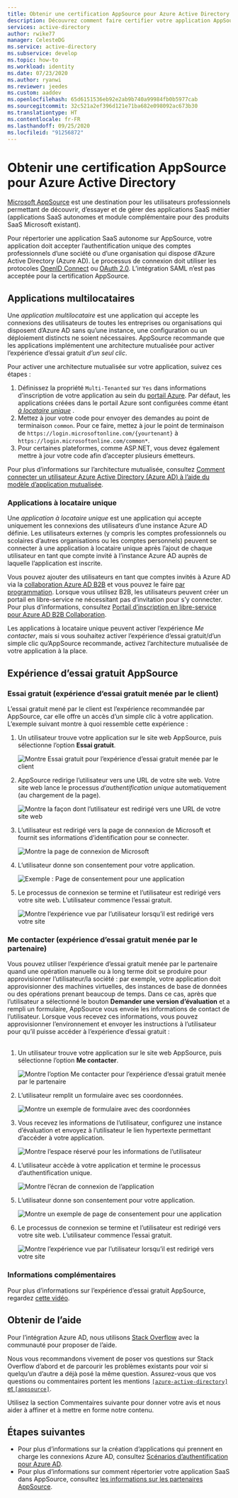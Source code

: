 ```yaml
---
title: Obtenir une certification AppSource pour Azure Active Directory | Microsoft Docs
description: Découvrez comment faire certifier votre application AppSource pour Azure Active Directory.
services: active-directory
author: rwike77
manager: CelesteDG
ms.service: active-directory
ms.subservice: develop
ms.topic: how-to
ms.workload: identity
ms.date: 07/23/2020
ms.author: ryanwi
ms.reviewer: jeedes
ms.custom: aaddev
ms.openlocfilehash: 65d6151536eb92e2ab9b740a99984fb0b5977cab
ms.sourcegitcommit: 32c521a2ef396d121e71ba682e098092ac673b30
ms.translationtype: HT
ms.contentlocale: fr-FR
ms.lasthandoff: 09/25/2020
ms.locfileid: "91256872"
---
```

# <a name="get-appsource-certified-for-azure-active-directory"></a>Obtenir une certification AppSource pour Azure Active Directory

[Microsoft AppSource](https://appsource.microsoft.com/) est une destination pour les utilisateurs professionnels permettant de découvrir, d’essayer et de gérer des applications SaaS métier (applications SaaS autonomes et module complémentaire pour des produits SaaS Microsoft existant).

Pour répertorier une application SaaS autonome sur AppSource, votre application doit accepter l’authentification unique des comptes professionnels d’une société ou d’une organisation qui dispose d’Azure Active Directory (Azure AD). Le processus de connexion doit utiliser les protocoles [OpenID Connect](v2-protocols-oidc.md) ou [OAuth 2.0](v2-oauth2-auth-code-flow.md). L’intégration SAML n’est pas acceptée pour la certification AppSource.

## <a name="multi-tenant-applications"></a>Applications multilocataires

Une *application multilocataire* est une application qui accepte les connexions des utilisateurs de toutes les entreprises ou organisations qui disposent d’Azure AD sans qu’une instance, une configuration ou un déploiement distincts ne soient nécessaires. AppSource recommande que les applications implémentent une architecture mutualisée pour activer l’expérience d’essai gratuit *d’un seul clic*.

Pour activer une architecture mutualisée sur votre application, suivez ces étapes :
1. Définissez la propriété `Multi-Tenanted` sur `Yes` dans informations d’inscription de votre application au sein du [portail Azure](https://portal.azure.com/#blade/Microsoft_AAD_IAM/ActiveDirectoryMenuBlade/RegisteredApps). Par défaut, les applications créées dans le portail Azure sont configurées comme étant *[à locataire unique](#single-tenant-applications)* .
1. Mettez à jour votre code pour envoyer des demandes au point de terminaison `common`. Pour ce faire, mettez à jour le point de terminaison de `https://login.microsoftonline.com/{yourtenant}` à `https://login.microsoftonline.com/common*`.
1. Pour certaines plateformes, comme ASP.NET, vous devez également mettre à jour votre code afin d’accepter plusieurs émetteurs.

Pour plus d’informations sur l’architecture mutualisée, consultez [Comment connecter un utilisateur Azure Active Directory (Azure AD) à l’aide du modèle d’application mutualisée](howto-convert-app-to-be-multi-tenant.md).

### <a name="single-tenant-applications"></a>Applications à locataire unique

Une *application à locataire unique* est une application qui accepte uniquement les connexions des utilisateurs d’une instance Azure AD définie. Les utilisateurs externes (y compris les comptes professionnels ou scolaires d’autres organisations ou les comptes personnels) peuvent se connecter à une application à locataire unique après l’ajout de chaque utilisateur en tant que compte invité à l’instance Azure AD auprès de laquelle l’application est inscrite. 

Vous pouvez ajouter des utilisateurs en tant que comptes invités à Azure AD via la [collaboration Azure AD B2B](../external-identities/what-is-b2b.md) et vous pouvez le faire [par programmation](../../active-directory-b2c/code-samples.md). Lorsque vous utilisez B2B, les utilisateurs peuvent créer un portail en libre-service ne nécessitant pas d’invitation pour s’y connecter. Pour plus d’informations, consultez [Portail d’inscription en libre-service pour Azure AD B2B Collaboration](../external-identities/self-service-portal.md).

Les applications à locataire unique peuvent activer l’expérience *Me contacter*, mais si vous souhaitez activer l’expérience d’essai gratuit/d’un simple clic qu’AppSource recommande, activez l’architecture mutualisée de votre application à la place.

## <a name="appsource-trial-experiences"></a>Expérience d’essai gratuit AppSource

### <a name="free-trial-customer-led-trial-experience"></a>Essai gratuit (expérience d’essai gratuit menée par le client)

L’essai gratuit mené par le client est l’expérience recommandée par AppSource, car elle offre un accès d’un simple clic à votre application. L’exemple suivant montre à quoi ressemble cette expérience :

1.  Un utilisateur trouve votre application sur le site web AppSource, puis sélectionne l’option **Essai gratuit**.

    ![Montre Essai gratuit pour l’expérience d’essai gratuit menée par le client](./media/active-directory-devhowto-appsource-certified/customer-led-trial-step1.png)

2.  AppSource redirige l’utilisateur vers une URL de votre site web. Votre site web lance le processus *d’authentification unique* automatiquement (au chargement de la page).

    ![Montre la façon dont l’utilisateur est redirigé vers une URL de votre site web](./media/active-directory-devhowto-appsource-certified/customer-led-trial-step2.png)

3.  L’utilisateur est redirigé vers la page de connexion de Microsoft et fournit ses informations d’identification pour se connecter.

    ![Montre la page de connexion de Microsoft](./media/active-directory-devhowto-appsource-certified/customer-led-trial-step3.png)

4. L’utilisateur donne son consentement pour votre application.

    ![Exemple : Page de consentement pour une application](./media/active-directory-devhowto-appsource-certified/customer-led-trial-step4.png)

5.  Le processus de connexion se termine et l’utilisateur est redirigé vers votre site web.  L’utilisateur commence l’essai gratuit.

    ![Montre l’expérience vue par l’utilisateur lorsqu’il est redirigé vers votre site](./media/active-directory-devhowto-appsource-certified/customer-led-trial-step5.png)

### <a name="contact-me-partner-led-trial-experience"></a>Me contacter (expérience d’essai gratuit menée par le partenaire)

Vous pouvez utiliser l’expérience d’essai gratuit menée par le partenaire quand une opération manuelle ou à long terme doit se produire pour approvisionner l’utilisateur/la société : par exemple, votre application doit approvisionner des machines virtuelles, des instances de base de données ou des opérations prenant beaucoup de temps. Dans ce cas, après que l’utilisateur a sélectionné le bouton **Demander une version d’évaluation** et a rempli un formulaire, AppSource vous envoie les informations de contact de l’utilisateur. Lorsque vous recevez ces informations, vous pouvez approvisionner l’environnement et envoyer les instructions à l’utilisateur pour qu’il puisse accéder à l’expérience d’essai gratuit :<br/><br/>

1. Un utilisateur trouve votre application sur le site web AppSource, puis sélectionne l’option **Me contacter**.

    ![Montre l’option Me contacter pour l’expérience d’essai gratuit menée par le partenaire](./media/active-directory-devhowto-appsource-certified/partner-led-trial-step1.png)

2. L’utilisateur remplit un formulaire avec ses coordonnées.

    ![Montre un exemple de formulaire avec des coordonnées](./media/active-directory-devhowto-appsource-certified/partner-led-trial-step2.png)

3. Vous recevez les informations de l’utilisateur, configurez une instance d’évaluation et envoyez à l’utilisateur le lien hypertexte permettant d’accéder à votre application.

    ![Montre l’espace réservé pour les informations de l’utilisateur](./media/active-directory-devhowto-appsource-certified/usercontact.png)

4. L’utilisateur accède à votre application et termine le processus d’authentification unique.

    ![Montre l’écran de connexion de l’application](./media/active-directory-devhowto-appsource-certified/partner-led-trial-step3.png)

5. L’utilisateur donne son consentement pour votre application.

    ![Montre un exemple de page de consentement pour une application](./media/active-directory-devhowto-appsource-certified/partner-led-trial-step4.png)

6. Le processus de connexion se termine et l’utilisateur est redirigé vers votre site web. L’utilisateur commence l’essai gratuit.

    ![Montre l’expérience vue par l’utilisateur lorsqu’il est redirigé vers votre site](./media/active-directory-devhowto-appsource-certified/customer-led-trial-step5.png)

### <a name="more-information"></a>Informations complémentaires

Pour plus d’informations sur l’expérience d’essai gratuit AppSource, regardez [cette vidéo](https://aka.ms/trialexperienceforwebapps). 

## <a name="get-support"></a>Obtenir de l’aide

Pour l’intégration Azure AD, nous utilisons [Stack Overflow](https://stackoverflow.com/questions/tagged/azure-active-directory+appsource) avec la communauté pour proposer de l’aide.

Nous vous recommandons vivement de poser vos questions sur Stack Overflow d’abord et de parcourir les problèmes existants pour voir si quelqu’un d’autre a déjà posé la même question. Assurez-vous que vos questions ou commentaires portent les mentions [`[azure-active-directory]` et `[appsource]`](https://stackoverflow.com/questions/tagged/azure-active-directory+appsource).

Utilisez la section Commentaires suivante pour donner votre avis et nous aider à affiner et à mettre en forme notre contenu.

## <a name="next-steps"></a>Étapes suivantes

- Pour plus d’informations sur la création d’applications qui prennent en charge les connexions Azure AD, consultez [Scénarios d’authentification pour Azure AD](authentication-flows-app-scenarios.md).
- Pour plus d’informations sur comment répertorier votre application SaaS dans AppSource, consultez [les informations sur les partenaires AppSource](https://appsource.microsoft.com/partners).